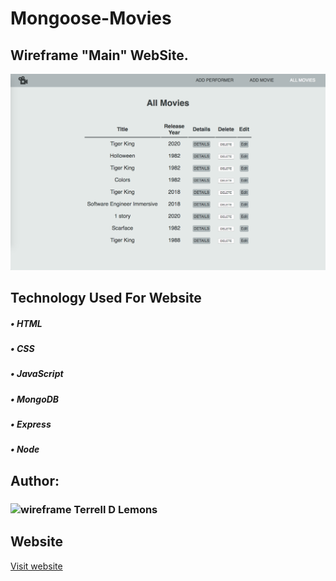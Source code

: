 # Mongoose-Movies

## Wireframe "Main" WebSite. ##
![wireframe](https://github.com/lemonmade1/Mongoose-Movies/blob/master/public/images/mongoose-movies.png)

## Technology Used For Website ##
##### • HTML #####
##### • CSS #####
##### • JavaScript #####
##### • MongoDB #####
##### • Express #####
##### • Node #####

## Author: ##
### ![wireframe](https://github.com/lemonmade1/Lemon-made-Estates/blob/master/public/images/favicon.ico) Terrell D Lemons ### 
  
## Website ##
[Visit website](https://github.com/lemonmade1/Mongoose-Movies/new/master?readme=1 "Mongoose")
